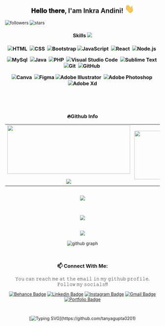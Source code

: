 <div align="center">

  
<h2> 𝐇𝐞𝐥𝐥𝐨 𝐭𝐡𝐞𝐫𝐞, I'am Inkra Andini! <img src="https://github.com/ABSphreak/ABSphreak/blob/master/gifs/Hi.gif" width="30px"></h2>
</div>

![followers](https://img.shields.io/github/followers/inkra?style=social)
![stars](https://img.shields.io/github/stars/inkra?style=social)

<!-- <h4 align="center">Visitor's count 👀</h4>
<p align="center"><img src="https://profile-counter.glitch.me/{inkra}/count.svg" alt="yuebaix :: Visitor's Count" /></p>
<br/> -->

<!-- ![Profile views](https://visitor-badge.glitch.me/badge?page_id=Inkra.Inkra)
[![Github](https://img.shields.io/github/followers/Inkra?label=Follow&style=social)](https://github.com/Inkra) -->

<!--
**inkra/inkra** is a ✨ _special_ ✨ repository because its `README.md` (this file) appears on your GitHub profile.

Here are some ideas to get you started:

- 🔭 I’m currently working on ...
- 🌱 I’m currently learning ...
- 👯 I’m looking to collaborate on ...
- 🤔 I’m looking for help with ...
- 💬 Ask me about ...
- 📫 How to reach me: ...
- 😄 Pronouns: ...
- ⚡ Fun fact: ...
-->



<div align="center">
  <h3>Skills <img src = "https://media2.giphy.com/media/QssGEmpkyEOhBCb7e1/giphy.gif?cid=ecf05e47a0n3gi1bfqntqmob8g9aid1oyj2wr3ds3mg700bl&rid=giphy.gif" width = 32px><h3>
  
![HTML](https://img.shields.io/badge/-HTML-05122A?style=flat&logo=HTML5)&nbsp;
![CSS](https://img.shields.io/badge/-CSS-05122A?style=flat&logo=CSS3&logoColor=1572B6)&nbsp;
![Bootstrap](https://img.shields.io/badge/-Bootstrap-05122A?style=flat&logo=bootstrap&logoColor=563D7C)
![JavaScript](https://img.shields.io/badge/-JavaScript-05122A?style=flat&logo=javascript)&nbsp;
![React](https://img.shields.io/badge/-React-05122A?style=flat&logo=react)&nbsp;
![Node.js](https://img.shields.io/badge/-Node.js-05122A?style=flat&logo=node.js)&nbsp;

![MySql](https://img.shields.io/badge/-MySql-05122A?style=flat&logo=MySql)&nbsp;
![Java](https://img.shields.io/badge/-Java-05122A?style=flat&logo=Java&logoColor=FFA518)&nbsp;
![PHP](https://img.shields.io/badge/-PHP-05122A?style=flat&logo=PHP)&nbsp;
![Visual Studio Code](https://img.shields.io/badge/-Visual%20Studio%20Code-05122A?style=flat&logo=visual-studio-code&logoColor=007ACC)&nbsp;
![Sublime Text](https://img.shields.io/badge/-Sublime%20Text-05122A?style=flat&logo=sublimetext)&nbsp;
![Git](https://img.shields.io/badge/-Git-05122A?style=flat&logo=git)&nbsp;
![GitHub](https://img.shields.io/badge/-GitHub-05122A?style=flat&logo=github)&nbsp;

![Canva](https://img.shields.io/badge/-Canva-05122A?style=flat&logo=canva)&nbsp;
![Figma](https://img.shields.io/badge/-Figma-05122A?style=flat&logo=figma-ide&logoColor=2C2255)
![Adobe Illustrator](https://img.shields.io/badge/-Illustrator-05122A?style=flat&logo=adobe-illustrator)&nbsp;
![Adobe Photoshop](https://img.shields.io/badge/-Photoshop-05122A?style=flat&logo=adobe-photoshop)&nbsp;
![Adobe Xd](https://img.shields.io/badge/-Xd-05122A?style=flat&logo=adobe-xd)
    </div>
    <br>
    <div align="center">
    

<br>
<h3>🔥Github Info</h3>
      
 <table border="0" align="center">
<tr border="0">
<td width="50%" align="center">
  
  <img align="center" width="400px" height="158px" src="https://github-readme-stats.vercel.app/api?username=inkra&theme=highcontrast&show_icons=true" />
  <br></br>
  <img src = "https://github-readme-streak-stats.herokuapp.com?user=inkra&theme=highcontrast&show_icons=true" width = 500>

  
</td>

<td width="50%" align="center">

 <img align="center" width="260px" height="158px" src="https://github-readme-stats.vercel.app/api/top-langs/?username=inkra&theme=highcontrast&layout=compact&langs_count=10" />
  
  </td>
</tr>
</table>

<br>







<img src="https://user-images.githubusercontent.com/73097560/115834477-dbab4500-a447-11eb-908a-139a6edaec5c.gif">
</p>  
                                                                                    










<br>
<p align="center">
<div align="center">
 
     
<img src="https://github-profile-trophy.vercel.app/?username=inkra&theme=juicyfresh&no-bg=true" />

</div>
</p>

<br>

<img src="https://user-images.githubusercontent.com/73097560/115834477-dbab4500-a447-11eb-908a-139a6edaec5c.gif">


<br>
<p align="centre">
  
![github graph](https://activity-graph.herokuapp.com/graph?username=inkra&theme=react-dark)
      
      
      
      
  
<br>
  
<h3>📫 Connect With Me:</h3>
𝚈𝚘𝚞 𝚌𝚊𝚗 𝚛𝚎𝚊𝚌𝚑 𝚖𝚎 𝚊𝚝 𝚝𝚑𝚎 𝚎𝚖𝚊𝚒𝚕 𝚒𝚗 𝚖𝚢 𝚐𝚒𝚝𝚑𝚞𝚋 𝚙𝚛𝚘𝚏𝚒𝚕𝚎. <br>
𝙵𝚘𝚕𝚕𝚘𝚠 𝚖𝚢 𝚜𝚘𝚌𝚒𝚊𝚕𝚜!!
 
 
<br>

[![Behance Badge](https://img.shields.io/badge/-inkraandini-053eff?style=flat-square&logo=behance&logoColor=white&link=https://www.behance.net/inkraandini/)](https://www.behance.net/inkraandini/) [![Linkedin Badge](https://img.shields.io/badge/-inkraandini-blue?style=flat-square&logo=Linkedin&logoColor=white&link=https://www.linkedin.com/in/inkra-andini-8556311b6/)](https://www.linkedin.com/in/inkra-andini-8556311b6//) [![Instagram Badge](https://img.shields.io/badge/-inkraandini__-c13584?style=flat-square&logo=instagram&logoColor=white&link=https://www.instagram.com/inkraandini_/)](https://www.instagram.com/inkraandini_/) [![Gmail Badge](https://img.shields.io/badge/-inkra2005@gmail.com-c14438?style=flat-square&logo=Gmail&logoColor=white&link=mailto:inkra2005@gmail.com)](mailto:inkra2005@gmail.com) [![Portfolio Badge](https://img.shields.io/badge/-inkra-orange?style=flat-square&logo=github&logoColor=white&link=https://https://github.com/inkra)](https://github.com/inkra) 
  

<br>

<!--   <img src="https://media.giphy.com/media/jpVnC65DmYeyRL4LHS/giphy.gif" width="20%"> -->
  
   [![Typing SVG](https://readme-typing-svg.herokuapp.com/?lines=Thanks+For+Visiting!!&center=true&color="FF0000")](https://github.com/tanyagupta0201)

</div>
  
 
